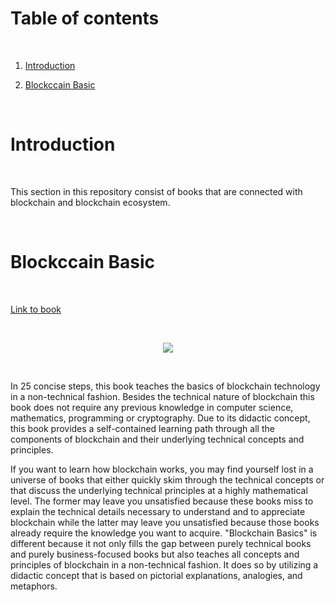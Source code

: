
# Table of contents

<p>&nbsp;</p>

1. [Introduction](#Introduction)

2. [Blockccain Basic](#Blockccain-Basic)


<p>&nbsp;</p>


# Introduction

<p>&nbsp;</p>

This section in this repository consist of books that are connected with blockchain and blockchain ecosystem.

<p>&nbsp;</p>

# Blockccain Basic

<p>&nbsp;</p>

[Link to book](http://www.blockchain-basics.com/)

<p>&nbsp;</p>

<p align="center">
  <img src="https://static01.helion.com.pl/global/okladki/145x218/blockv.png" />
</p>

<p>&nbsp;</p>

In 25 concise steps, this book teaches the basics of blockchain technology in a non-technical fashion. Besides the technical nature of blockchain this book does not require any previous knowledge in computer science, mathematics, programming or cryptography. Due to its didactic concept, this book provides a self-contained learning path through all the components of blockchain and their underlying technical concepts and principles.


If you want to learn how blockchain works, you may find yourself lost in a universe of books that either quickly skim through the technical concepts or that discuss the underlying technical principles at a highly mathematical level. The former may leave you unsatisfied because these books miss to explain the technical details necessary to understand and to appreciate blockchain while the latter may leave you unsatisfied because those books already require the knowledge you want to acquire. "Blockchain Basics" is different because it not only fills the gap between purely technical books and purely business-focused books but also teaches all concepts and principles of blockchain in a non-technical fashion. It does so by utilizing a didactic concept that is based on pictorial explanations, analogies, and metaphors.